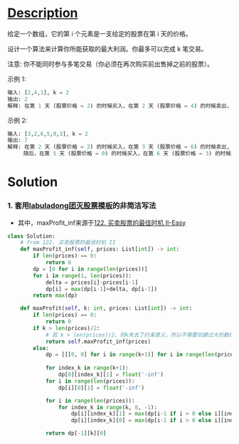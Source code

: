 # [Description](https://leetcode-cn.com/problems/best-time-to-buy-and-sell-stock-iv)
给定一个数组，它的第 i 个元素是一支给定的股票在第 i 天的价格。

设计一个算法来计算你所能获取的最大利润。你最多可以完成 k 笔交易。

注意: 你不能同时参与多笔交易（你必须在再次购买前出售掉之前的股票）。

示例 1:
```python
输入: [2,4,1], k = 2
输出: 2
解释: 在第 1 天 (股票价格 = 2) 的时候买入，在第 2 天 (股票价格 = 4) 的时候卖出，这笔交易所能获得利润 = 4-2 = 2 。
```
示例 2:
```python
输入: [3,2,6,5,0,3], k = 2
输出: 7
解释: 在第 2 天 (股票价格 = 2) 的时候买入，在第 3 天 (股票价格 = 6) 的时候卖出, 这笔交易所能获得利润 = 6-2 = 4 。
     随后，在第 5 天 (股票价格 = 0) 的时候买入，在第 6 天 (股票价格 = 3) 的时候卖出, 这笔交易所能获得利润 = 3-0 = 3 。
```


# Solution
### 1. 套用[labuladong团灭股票模板](https://github.com/labuladong/fucking-algorithm/blob/master/%E5%8A%A8%E6%80%81%E8%A7%84%E5%88%92%E7%B3%BB%E5%88%97/%E5%9B%A2%E7%81%AD%E8%82%A1%E7%A5%A8%E9%97%AE%E9%A2%98.md)的非简洁写法
- 其中，maxProfit_inf来源于[122. 买卖股票的最佳时机 II-Easy](122.%20买卖股票的最佳时机%20II-Easy.md)
```python
class Solution:
	# from 122. 买卖股票的最佳时机 II
    def maxProfit_inf(self, prices: List[int]) -> int:
        if len(prices) == 0:
            return 0
        dp = [0 for i in range(len(prices))]
        for i in range(1, len(prices)):
            delta = prices[i]-prices[i-1]
            dp[i] = max(dp[i-1]+delta, dp[i-1])
        return max(dp)

    def maxProfit(self, k: int, prices: List[int]) -> int:
        if len(prices) == 0:
            return 0
        if k > len(prices)/2:
			# 若 k > len(prices)/2，则k失去了约束意义，所以不需要创建过大的数组，直接调用122题的答案即可
            return self.maxProfit_inf(prices)
        else:
            dp = [[[0, 0] for i in range(k+1)] for i in range(len(prices))]
            
            for index_k in range(k+1):
                dp[0][index_k][1] = float('-inf')
            for i in range(len(prices)):
                dp[i][0][1] = float('-inf')

            for i in range(len(prices)):
                for index_k in range(k, 0, -1):
                    dp[i][index_k][1] = max(dp[i-1 if i > 0 else i][index_k][1], dp[i-1 if i > 0 else i][index_k-1][0]-prices[i])
                    dp[i][index_k][0] = max(dp[i-1 if i > 0 else i][index_k][0], dp[i-1 if i > 0 else i][index_k][1]+prices[i])

            return dp[-1][k][0]
```